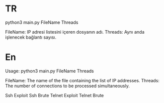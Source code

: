 # TR
python3 main.py FileName Threads

FileName: IP adresi listesini içeren dosyanın adı.
Threads: Aynı anda işlenecek bağlantı sayısı.

# En
Usage:
python3 main.py FileName Threads

FileName: The name of the file containing the list of IP addresses.
Threads: The number of connections to be processed simultaneously.


Ssh Exploit
Ssh Brute
Telnet Exploit
Telnet Brute
